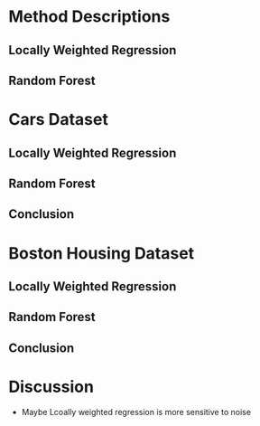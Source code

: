 # Method Descriptions

## Locally Weighted Regression

## Random Forest

# Cars Dataset

## Locally Weighted Regression

## Random Forest

## Conclusion

# Boston Housing Dataset

## Locally Weighted Regression

## Random Forest

## Conclusion 

# Discussion
- Maybe Lcoally weighted regression is more sensitive to noise
